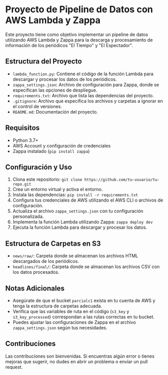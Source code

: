 # Proyecto de Pipeline de Datos con AWS Lambda y Zappa

Este proyecto tiene como objetivo implementar un pipeline de datos utilizando AWS Lambda y Zappa para la descarga y procesamiento de información de los periódicos "El Tiempo" y "El Espectador".

## Estructura del Proyecto

- `lambda_function.py`: Contiene el código de la función Lambda para descargar y procesar los datos de los periódicos.
- `zappa_settings.json`: Archivo de configuración para Zappa, donde se especifican las opciones de despliegue.
- `requirements.txt`: Archivo que lista las dependencias del proyecto.
- `.gitignore`: Archivo que especifica los archivos y carpetas a ignorar en el control de versiones.
- `README.md`: Documentación del proyecto.

## Requisitos

- Python 3.7+
- AWS Account y configuración de credenciales
- Zappa instalado (`pip install zappa`)

## Configuración y Uso

1. Clona este repositorio: `git clone https://github.com/tu-usuario/tu-repo.git`
2. Crea un entorno virtual y activa el entorno.
3. Instala las dependencias: `pip install -r requirements.txt`
4. Configura tus credenciales de AWS utilizando el AWS CLI o archivos de configuración.
5. Actualiza el archivo `zappa_settings.json` con tu configuración personalizada.
6. Implementa la función Lambda utilizando Zappa: `zappa deploy dev`
7. Ejecuta la función Lambda para descargar y procesar los datos.

## Estructura de Carpetas en S3

- `news/raw/`: Carpeta donde se almacenan los archivos HTML descargados de los periódicos.
- `headlines/final/`: Carpeta donde se almacenan los archivos CSV con los datos procesados.

## Notas Adicionales

- Asegúrate de que el bucket `parcialc1` exista en tu cuenta de AWS y tenga la estructura de carpetas adecuada.
- Verifica que las variables de ruta en el código (`s3_key` y `s3_key_processed`) correspondan a las rutas correctas en tu bucket.
- Puedes ajustar las configuraciones de Zappa en el archivo `zappa_settings.json` según tus necesidades.

## Contribuciones

Las contribuciones son bienvenidas. Si encuentras algún error o tienes mejoras que sugerir, no dudes en abrir un problema o enviar un pull request.
